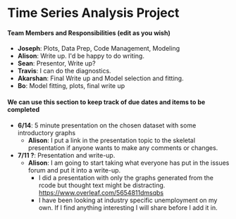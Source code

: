 # Time Series Analysis Project

#### Team Members and Responsibilities (edit as you wish)

- **Joseph**: Plots, Data Prep, Code Management, Modeling
- **Alison**: Write up. I'd be happy to do writing.
- **Sean**: Presentor, Write up?
- **Travis**: I can do the diagnostics.
- **Akarshan**: Final Write up and Model selection and fitting.
- **Bo**: Model fitting, plots, final write up


#### We can use this section to keep track of due dates and items to be completed

- **6/14**: 5 minute presentation on the chosen dataset with some introductory graphs
    -  **Alison**: I put a link in the presentation topic to the skeletal presentation if anyone wants to make any comments or changes.
- **7/11 ?**: Presentation and write-up.
    - **Alison**: I am going to start taking what everyone has put in the issues forum and put it into a write-up. 
        - I did a presentation with only the graphs generated from the rcode but thought text might be distracting. https://www.overleaf.com/5654811dmsqbs
        - I have been looking at industry specific unemployment on my own. If I find anything interesting I will share before I add it in.
